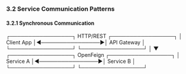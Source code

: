 
### 3.2 Service Communication Patterns

#### 3.2.1 Synchronous Communication

┌─────────────────┐ HTTP/REST ┌─────────────────┐ │ Client App │◄────────────────►│ API Gateway │ └─────────────────┘ └─────────────────┘ │ ▼ ┌─────────────────┐ OpenFeign ┌─────────────────┐ │ Service A │◄────────────────►│ Service B │ └─────────────────┘ └─────────────────┘